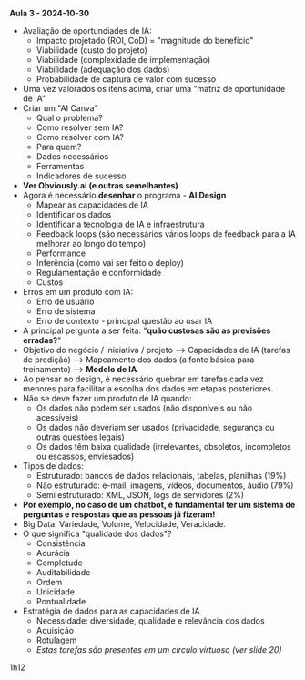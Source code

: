 **Aula 3 - 2024-10-30**
* Avaliação de oportundiades de IA:
    * Impacto projetado (ROI, CoD) = "magnitude do benefício"
    * Viabilidade (custo do projeto)
    * Viabilidade (complexidade de implementação)
    * Viabilidade (adequação dos dados)
    * Probabilidade de captura de valor com sucesso
* Uma vez valorados os itens acima, criar uma "matriz de oportunidade de IA"
* Criar um "AI Canva"
    * Qual o problema?
    * Como resolver sem IA?
    * Como resolver com IA?
    * Para quem?
    * Dados necessários
    * Ferramentas
    * Indicadores de sucesso
* **Ver Obviously.ai (e outras semelhantes)**
* Agora é necessário **desenhar** o programa - **AI Design**
    * Mapear as capacidades de IA
    * Identificar os dados
    * Identificar a tecnologia de IA e infraestrutura
    * Feedback loops (são necessários vários loops de feedback para a IA melhorar ao longo do tempo)
    * Performance
    * Inferência (como vai ser feito o deploy)
    * Regulamentação e conformidade
    * Custos
* Erros em um produto com IA:
    * Erro de usuário
    * Erro de sistema
    * Erro de contexto - principal questão ao usar IA
* A principal pergunta a ser feita: "**quão custosas são as previsões erradas?**"
* Objetivo do negócio / iniciativa / projeto --> Capacidades de IA (tarefas de predição) --> Mapeamento dos dados (a fonte básica para treinamento) --> **Modelo de IA**
* Ao pensar no design, é necessário quebrar em tarefas cada vez menores para facilitar a escolha dos dados em etapas posteriores.
* Não se deve fazer um produto de IA quando:
    * Os dados não podem ser usados (não disponíveis ou não acessíveis)
    * Os dados não deveriam ser usados (privacidade, segurança ou outras questões legais)
    * Os dados têm baixa qualidade (irrelevantes, obsoletos, incompletos ou escassos, enviesados)
* Tipos de dados:
    * Estruturado: bancos de dados relacionais, tabelas, planilhas (19%)
    * Não estruturado: e-mail, imagens, vídeos, documentos, áudio (79%)
    * Semi estruturado: XML, JSON, logs de servidores (2%)
* **Por exemplo, no caso de um chatbot, é fundamental ter um sistema de perguntas e respostas que as pessoas já fizeram!**
* Big Data: Variedade, Volume, Velocidade, Veracidade.
* O que significa "qualidade dos dados"?
    * Consistência
    * Acurácia
    * Completude
    * Auditabilidade
    * Ordem
    * Unicidade
    * Pontualidade
* Estratégia de dados para as capacidades de IA
    * Necessidade: diversidade, qualidade e relevância dos dados
    * Aquisição
    * Rotulagem
    * _Estas tarefas são presentes em um círculo virtuoso (ver slide 20)_

1h12